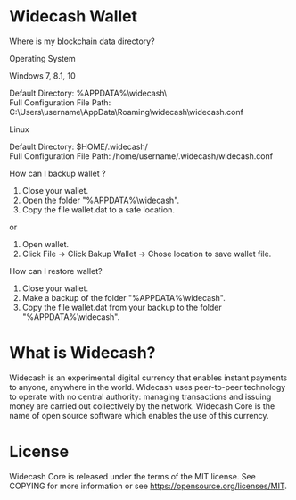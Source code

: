 Widecash Wallet
===========================

Where is my blockchain data directory?

Operating System             

Windows 7, 8.1, 10

Default Directory: %APPDATA%\widecash\	   
Full Configuration File Path: C:\Users\username\AppData\Roaming\widecash\widecash.conf

Linux

Default Directory: $HOME/.widecash/	            
Full Configuration File Path: /home/username/.widecash/widecash.conf

How can I backup wallet ?

1) Close your wallet. 
2) Open the folder "%APPDATA%\widecash\". 
3) Copy the file wallet.dat to a safe location.

or 

1) Open wallet.
2) Click File -> Click Bakup Wallet -> Chose location to save wallet file.

How can I restore wallet?

1) Close your wallet. 
2) Make a backup of the folder "%APPDATA%\widecash\". 
3) Copy the file wallet.dat from your backup to the folder "%APPDATA%\widecash\".

What is Widecash?
===========================
Widecash is an experimental digital currency that enables instant payments to anyone, anywhere in the world. Widecash uses peer-to-peer technology to operate with no central authority: managing transactions and issuing money are carried out collectively by the network. Widecash Core is the name of open source software which enables the use of this currency.

License
===========================
Widecash Core is released under the terms of the MIT license. See COPYING for more information or see https://opensource.org/licenses/MIT.
